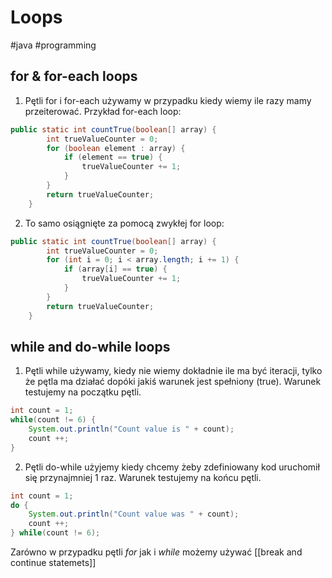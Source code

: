 # Loops
#java #programming 

## for & for-each loops
1. Pętli for i for-each używamy w przypadku kiedy wiemy ile razy mamy przeiterować. Przykład for-each loop:
```java
public static int countTrue(boolean[] array) {
        int trueValueCounter = 0;
        for (boolean element : array) {
            if (element == true) {
                trueValueCounter += 1;
            }
        }
        return trueValueCounter;
    }
```

2. To samo osiągnięte za pomocą zwykłej for loop:
```java
public static int countTrue(boolean[] array) {
        int trueValueCounter = 0;
        for (int i = 0; i < array.length; i += 1) {
            if (array[i] == true) {
                trueValueCounter += 1;
            }
        }
        return trueValueCounter;
    }
```

## while and do-while loops
1. Pętli while używamy, kiedy nie wiemy dokładnie ile ma być iteracji, tylko że pętla ma działać dopóki jakiś warunek jest spełniony (true). Warunek testujemy na początku pętli.
```java
int count = 1;
while(count != 6) {
	System.out.println("Count value is " + count);
	count ++;
}
```
2. Pętli do-while użyjemy kiedy chcemy żeby zdefiniowany kod uruchomił się przynajmniej 1 raz. Warunek testujemy na końcu pętli.
```java
int count = 1;
do {
    System.out.println("Count value was " + count);
    count ++;
} while(count != 6);
```

Zarówno w przypadku pętli *for* jak i *while* możemy używać [[break and continue statemets]]